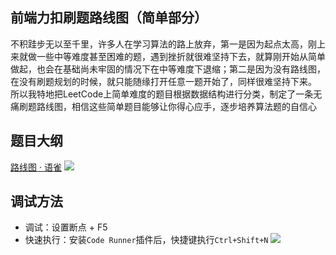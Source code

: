 ## 前端力扣刷题路线图（简单部分）
不积跬步无以至千里，许多人在学习算法的路上放弃，第一是因为起点太高，刚上来就做一些中等难度甚至困难的题，遇到挫折就很难坚持下去，就算刚开始从简单做起，也会在基础尚未牢固的情况下在中等难度下退缩；第二是因为没有路线图，在没有刷题规划的时候，就只能随缘打开任意一题开始了，同样很难坚持下来。
所以我特地把LeetCode上简单难度的题目根据数据结构进行分类，制定了一条无痛刷题路线图，相信这些简单题目能够让你得心应手，逐步培养算法题的自信心

## 题目大纲
[路线图 · 语雀](https://www.yuque.com/docs/share/937cc72b-9389-449d-a154-b286a296ca80)
![](https://cdn.jsdelivr.net/gh/Orime112/picbed/img/20201228182455.png)

## 调试方法
- 调试：设置断点 + F5
- 快速执行：安装`Code Runner`插件后，快捷键执行`Ctrl+Shift+N`
![](https://cdn.jsdelivr.net/gh/Orime112/picbed/img/20201228182334.png)